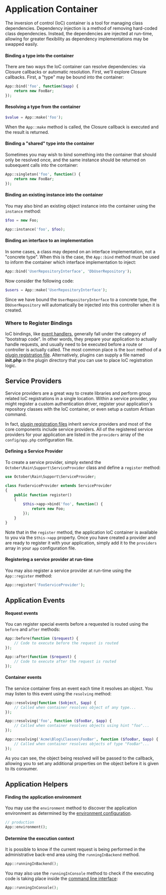 # Application Container

<a id="oc-application-container"></a>

The inversion of control (IoC) container is a tool for managing class dependencies. Dependency injection is a method of removing hard-coded class dependencies. Instead, the dependencies are injected at run-time, allowing for greater flexibility as dependency implementations may be swapped easily.

#### Binding a type into the container

There are two ways the IoC container can resolve dependencies: via Closure callbacks or automatic resolution. First, we'll explore Closure callbacks. First, a "type" may be bound into the container:

```php
App::bind('foo', function($app) {
    return new FooBar;
});
```

#### Resolving a type from the container

```php
$value = App::make('foo');
```

When the `App::make` method is called, the Closure callback is executed and the result is returned.

#### Binding a "shared" type into the container

Sometimes you may wish to bind something into the container that should only be resolved once, and the same instance should be returned on subsequent calls into the container:

```php
App::singleton('foo', function() {
    return new FooBar;
});
```

#### Binding an existing instance into the container

You may also bind an existing object instance into the container using the `instance` method:

```php
$foo = new Foo;

App::instance('foo', $foo);
```

#### Binding an interface to an implementation

In some cases, a class may depend on an interface implementation, not a "concrete type". When this is the case, the `App::bind` method must be used to inform the container which interface implementation to inject:

```php
App::bind('UserRepositoryInterface', 'DbUserRepository');
```

Now consider the following code:

```php
$users = App::make('UserRepositoryInterface');
```

Since we have bound the `UserRepositoryInterface` to a concrete type, the `DbUserRepository` will automatically be injected into this controller when it is created.

### Where to Register Bindings

IoC bindings, like [event handlers](events.md), generally fall under the category of "bootstrap code". In other words, they prepare your application to actually handle requests, and usually need to be executed before a route or controller is actually called. The most common place is the `boot` method of a [plugin registration file](../extending.md). Alternatively, plugins can supply a file named **init.php** in the plugin directory that you can use to place IoC registration logic.

<a id="oc-service-providers"></a>
## Service Providers

Service providers are a great way to create libraries and perform group related IoC registrations in a single location. Within a service provider, you might register a custom authentication driver, register your application's repository classes with the IoC container, or even setup a custom Artisan command.

In fact, [plugin registration files](../plugin/registration.md) inherit service providers and most of the core components include service providers. All of the registered service providers for your application are listed in the `providers` array of the `config/app.php` configuration file.

#### Defining a Service Provider

To create a service provider, simply extend the `October\Rain\Support\ServiceProvider` class and define a `register` method:

```php
use October\Rain\Support\ServiceProvider;

class FooServiceProvider extends ServiceProvider
{
    public function register()
    {
        $this->app->bind('foo', function() {
            return new Foo;
        });
    }
}
```

Note that in the `register` method, the application IoC container is available to you via the `$this->app` property. Once you have created a provider and are ready to register it with your application, simply add it to the `providers` array in your `app` configuration file.

#### Registering a service provider at run-time

You may also register a service provider at run-time using the `App::register` method:

```php
App::register('FooServiceProvider');
```

## Application Events

#### Request events

You can register special events before a requested is routed using the `before` and `after` methods:

```php
App::before(function ($request) {
    // Code to execute before the request is routed
});

App::after(function ($request) {
    // Code to execute after the request is routed
});
```

#### Container events

The service container fires an event each time it resolves an object. You may listen to this event using the `resolving` method:

```php
App::resolving(function ($object, $app) {
    // Called when container resolves object of any type...
});

App::resolving('foo', function ($fooBar, $app) {
    // Called when container resolves objects using hint "foo"...
});

App::resolving('Acme\Blog\Classes\FooBar', function ($fooBar, $app) {
    // Called when container resolves objects of type "FooBar"...
});
```

As you can see, the object being resolved will be passed to the callback, allowing you to set any additional properties on the object before it is given to its consumer.

## Application Helpers

#### Finding the application environment

You may use the `environment` method to discover the application environment as determined by the [environment configuration](../setup/configuration.md#oc-environment-configuration).

```php
// production
App::environment();
```

#### Determine the execution context

It is possible to know if the current request is being performed in the administrative back-end area using the `runningInBackend` method.

```php
App::runningInBackend();
```

You may also use the `runningInConsole` method to check if the executing code is taking place inside the [command line interface](../console/commands.md):

```php
App::runningInConsole();
```
